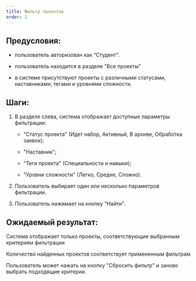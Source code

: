 ```yaml
---
title: Фильтр проектов
order: 1
---
```


## Предусловия:

-  пользователь авторизован как “Студент”.

-  пользователь находится в разделе "Все проекты"

-  в системе присутствуют проекты с различными статусами, наставниками, тегами и уровнями сложности.

## Шаги:

1. В разделе слева, система отображает доступные параметры фильтрации:

   -  "Статус проекта" (Идет набор, Активный, В архиве, Обработка заявок);

   -  "Наставник";

   -  "Теги проекта" (Специальности и навыки);

   -  "Уровни сложности" (Легко, Средне, Сложно).

2. Пользователь выбирает один или несколько параметров фильтрации.

3. Пользователь нажимает на кнопку "Найти".

## Ожидаемый результат:

Система отображает только проекты, соответствующие выбранным критериям фильтрации

Количество найденных проектов соответствует примененным фильтрам

Пользователь может нажать на кнопку "Сбросить фильтр" и заново выбрать подходящие критерии.